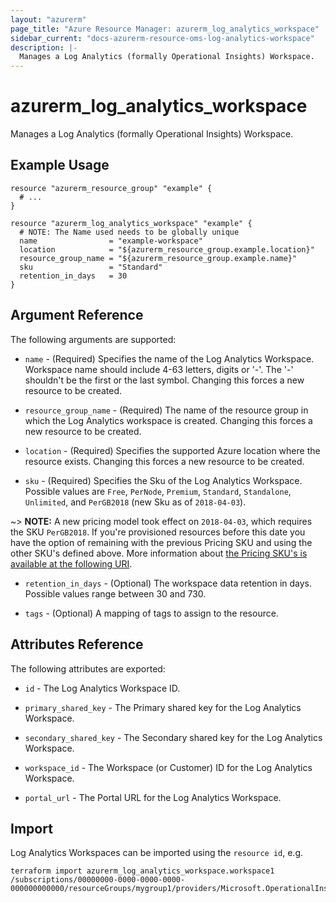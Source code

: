 ```yaml
---
layout: "azurerm"
page_title: "Azure Resource Manager: azurerm_log_analytics_workspace"
sidebar_current: "docs-azurerm-resource-oms-log-analytics-workspace"
description: |-
  Manages a Log Analytics (formally Operational Insights) Workspace.
---
```


# azurerm_log_analytics_workspace

Manages a Log Analytics (formally Operational Insights) Workspace.

## Example Usage

```hcl
resource "azurerm_resource_group" "example" {
  # ...
}

resource "azurerm_log_analytics_workspace" "example" {
  # NOTE: The Name used needs to be globally unique
  name                = "example-workspace"
  location            = "${azurerm_resource_group.example.location}"
  resource_group_name = "${azurerm_resource_group.example.name}"
  sku                 = "Standard"
  retention_in_days   = 30
}
```

## Argument Reference

The following arguments are supported:

* `name` - (Required) Specifies the name of the Log Analytics Workspace. Workspace name should include 4-63 letters, digits or '-'. The '-' shouldn't be the first or the last symbol. Changing this forces a new resource to be created.

* `resource_group_name` - (Required) The name of the resource group in which the Log Analytics workspace is created. Changing this forces a new resource to be created.

* `location` - (Required) Specifies the supported Azure location where the resource exists. Changing this forces a new resource to be created.

* `sku` - (Required) Specifies the Sku of the Log Analytics Workspace. Possible values are `Free`, `PerNode`, `Premium`, `Standard`, `Standalone`, `Unlimited`, and `PerGB2018` (new Sku as of `2018-04-03`).

~> **NOTE:** A new pricing model took effect on `2018-04-03`, which requires the SKU `PerGB2018`. If you're provisioned resources before this date you have the option of remaining with the previous Pricing SKU and using the other SKU's defined above. More information about [the Pricing SKU's is available at the following URI](http://aka.ms/PricingTierWarning).

* `retention_in_days` - (Optional) The workspace data retention in days. Possible values range between 30 and 730.

* `tags` - (Optional) A mapping of tags to assign to the resource.

## Attributes Reference

The following attributes are exported:

* `id` - The Log Analytics Workspace ID.

* `primary_shared_key` - The Primary shared key for the Log Analytics Workspace.

* `secondary_shared_key` - The Secondary shared key for the Log Analytics Workspace.

* `workspace_id` - The Workspace (or Customer) ID for the Log Analytics Workspace.

* `portal_url` - The Portal URL for the Log Analytics Workspace.


## Import

Log Analytics Workspaces can be imported using the `resource id`, e.g.

```shell
terraform import azurerm_log_analytics_workspace.workspace1 /subscriptions/00000000-0000-0000-0000-000000000000/resourceGroups/mygroup1/providers/Microsoft.OperationalInsights/workspaces/workspace1
```
